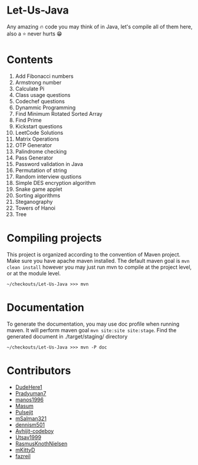 # Let-Us-Java
Any amazing :fire: code you may think of in Java, let's compile all of them here, also a :star: never hurts :grin:


# Contents
1. Add Fibonacci numbers
2. Armstrong number
3. Calculate Pi
4. Class usage questions
5. Codechef questions
6. Dynammic Programming
7. Find Minimum Rotated Sorted Array
8. Find Prime
9. Kickstart questions
10. LeetCode Solutions
11. Matrix Operations
12. OTP Generator
13. Palindrome checking
14. Pass Generator
15. Password validation in Java
16. Permutation of string
17. Random interview qustions
18. Simple DES encryption algorithm
19. Snake game applet
20. Sorting algorithms
21. Steganography
22. Towers of Hanoi
23. Tree

# Compiling projects
This project is organized according to the convention of Maven project.
Make sure you have apache maven installed.
The default maven goal is `mvn clean install` however you may just run mvn to compile at the project level, or at the module level.

```shell
~/checkouts/Let-Us-Java >>> mvn
```

# Documentation
To generate the documentation, you may use doc profile when running maven. It will perform maven goal `mvn site:site site:stage`. Find the generated document in ./target/staging/ directory

```shell
~/checkouts/Let-Us-Java >>> mvn -P doc
```

# Contributors
- [DudeHere1](https://github.com/DudeHere1)
- [Pradyuman7](https://github.com/Pradyuman7)
- [manos1996](https://github.com/manos1996)
- [Masum](https://github.com/Jnerdva)
- [Pulsejit](https://github.com/pulsejit)
- [mSalman321](https://github.com/mSalman321)
- [dennism501](https://github.com/dennism501)
- [Avhijit-codeboy](https://github.com/Avhijit-codeboy)
- [Utsav1999](https://github.com/Utsav1999)
- [RasmusKnothNielsen](https://github.com/RasmusKnothNielsen)
- [mKittyD](https://github.com/mKittyD)
- [fazreil](https://github.com/fazreil)
